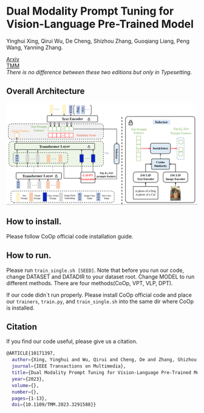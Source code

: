 # Dual Modality Prompt Tuning for Vision-Language Pre-Trained Model
Yinghui Xing, Qirui Wu, De Cheng, Shizhou Zhang, Guoqiang Liang, Peng Wang, Yanning Zhang.

[Arxiv](https://arxiv.org/abs/2208.08340)   
[TMM](https://ieeexplore.ieee.org/abstract/document/10171397)   
*There is no difference between these two editions but only in Typesetting*.

## Overall Architecture
![pic](./image/DPTArchitecture.png)

## How to install.

Please follow CoOp official code installation guide.

## How to run.

Please run `train_single.sh [SEED]`. Note that before you run our code, change DATASET and DATADIR to your dataset root. Change MODEL to run different methods. 
There are four methods(CoOp, VPT, VLP, DPT).

If our code didn\`t run properly. Please install CoOp official code and place our `trainers`, `train.py`, and `train_single.sh` into the same dir where CoOp is installed. 

## Citation
If you find our code useful, please give us a citation.
```bash
@ARTICLE{10171397,
  author={Xing, Yinghui and Wu, Qirui and Cheng, De and Zhang, Shizhou and Liang, Guoqiang and Wang, Peng and Zhang., Yanning},
  journal={IEEE Transactions on Multimedia}, 
  title={Dual Modality Prompt Tuning for Vision-Language Pre-Trained Model}, 
  year={2023},
  volume={},
  number={},
  pages={1-13},
  doi={10.1109/TMM.2023.3291588}}
```
